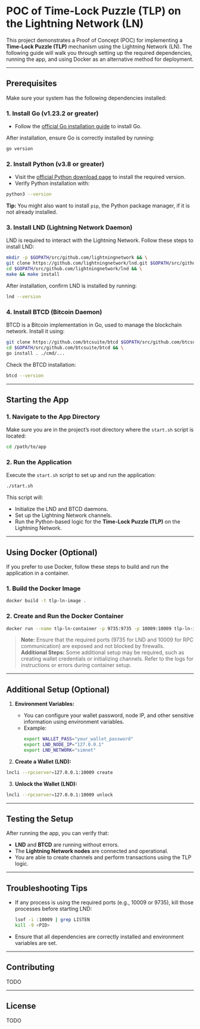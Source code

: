 # **POC of Time-Lock Puzzle (TLP) on the Lightning Network (LN)**  

This project demonstrates a Proof of Concept (POC) for implementing a **Time-Lock Puzzle (TLP)** mechanism using the Lightning Network (LN). The following guide will walk you through setting up the required dependencies, running the app, and using Docker as an alternative method for deployment.

---

## **Prerequisites**

Make sure your system has the following dependencies installed:

### 1. **Install Go (v1.23.2 or greater)**  
- Follow the [official Go installation guide](https://go.dev/doc/install) to install Go.

After installation, ensure Go is correctly installed by running:

```bash
go version
```

### 2. **Install Python (v3.8 or greater)**  
- Visit the [official Python download page](https://www.python.org/downloads/) to install the required version.  
- Verify Python installation with:

```bash
python3 --version
```

**Tip:** You might also want to install `pip`, the Python package manager, if it is not already installed.

### 3. **Install LND (Lightning Network Daemon)**  
LND is required to interact with the Lightning Network. Follow these steps to install LND:

```bash
mkdir -p $GOPATH/src/github.com/lightningnetwork && \
git clone https://github.com/lightningnetwork/lnd.git $GOPATH/src/github.com/lightningnetwork/lnd && \
cd $GOPATH/src/github.com/lightningnetwork/lnd && \
make && make install
```

After installation, confirm LND is installed by running:

```bash
lnd --version
```

### 4. **Install BTCD (Bitcoin Daemon)**  
BTCD is a Bitcoin implementation in Go, used to manage the blockchain network. Install it using:

```bash
git clone https://github.com/btcsuite/btcd $GOPATH/src/github.com/btcsuite/btcd && \
cd $GOPATH/src/github.com/btcsuite/btcd && \
go install . ./cmd/...
```

Check the BTCD installation:

```bash
btcd --version
```

---

## **Starting the App**

### 1. **Navigate to the App Directory**

Make sure you are in the project’s root directory where the `start.sh` script is located:

```bash
cd /path/to/app
```

### 2. **Run the Application**

Execute the `start.sh` script to set up and run the application:

```bash
./start.sh
```

This script will:
- Initialize the LND and BTCD daemons.
- Set up the Lightning Network channels.
- Run the Python-based logic for the **Time-Lock Puzzle (TLP)** on the Lightning Network.

---

## **Using Docker (Optional)**

If you prefer to use Docker, follow these steps to build and run the application in a container.

### 1. **Build the Docker Image**

```bash
docker build -t tlp-ln-image .
```

### 2. **Create and Run the Docker Container**

```bash
docker run --name tlp-ln-container -p 9735:9735 -p 10009:10009 tlp-ln-image
```

> **Note:** Ensure that the required ports (9735 for LND and 10009 for RPC communication) are exposed and not blocked by firewalls.  
> **Additional Steps:** Some additional setup may be required, such as creating wallet credentials or initializing channels. Refer to the logs for instructions or errors during container setup.

---

## **Additional Setup (Optional)**

1. **Environment Variables:**
   - You can configure your wallet password, node IP, and other sensitive information using environment variables.
   - Example:
     ```bash
     export WALLET_PASS="your_wallet_password"
     export LND_NODE_IP="127.0.0.1"
     export LND_NETWORK="simnet"
     ```

2. **Create a Wallet (LND):**

```bash
lncli --rpcserver=127.0.0.1:10009 create
```

3. **Unlock the Wallet (LND):**

```bash
lncli --rpcserver=127.0.0.1:10009 unlock
```

---

## **Testing the Setup**

After running the app, you can verify that:
- **LND** and **BTCD** are running without errors.
- The **Lightning Network nodes** are connected and operational.
- You are able to create channels and perform transactions using the TLP logic.

---

## **Troubleshooting Tips**

- If any process is using the required ports (e.g., 10009 or 9735), kill those processes before starting LND:
  ```bash
  lsof -i :10009 | grep LISTEN
  kill -9 <PID>
  ```

- Ensure that all dependencies are correctly installed and environment variables are set.

---

## **Contributing**
TODO

---

## **License**

TODO